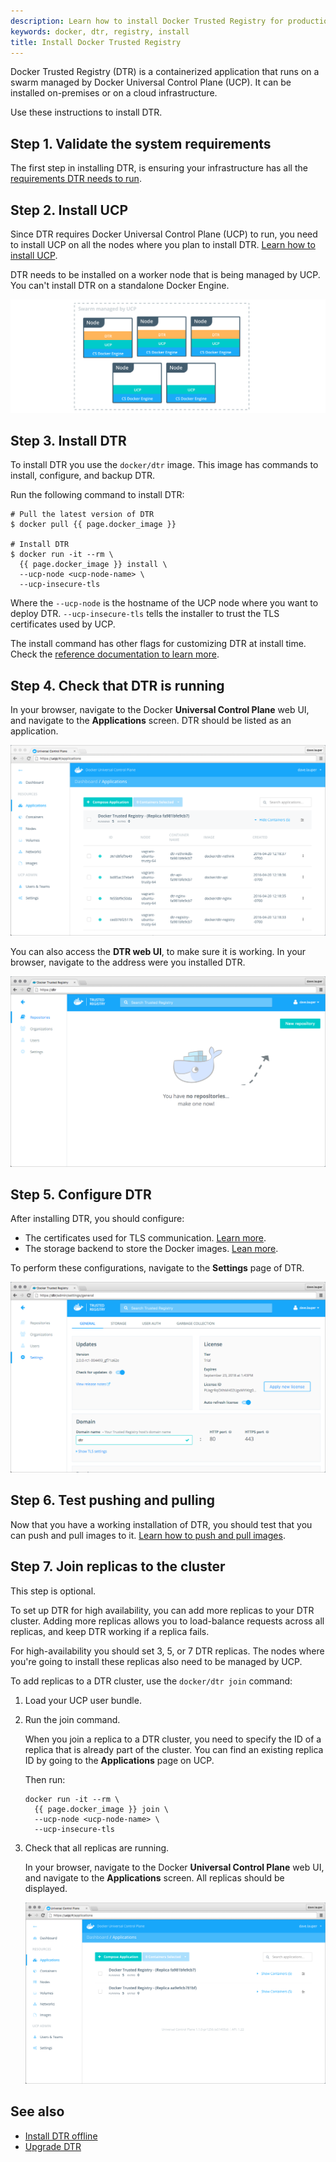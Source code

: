 ```yaml
---
description: Learn how to install Docker Trusted Registry for production.
keywords: docker, dtr, registry, install
title: Install Docker Trusted Registry
---
```


Docker Trusted Registry (DTR) is a containerized application that runs on a
swarm managed by Docker Universal Control Plane (UCP). It can be installed
on-premises or on a cloud infrastructure.

Use these instructions to install DTR.

## Step 1. Validate the system requirements

The first step in installing DTR, is ensuring your
infrastructure has all the [requirements DTR needs to run](system-requirements.md).

## Step 2. Install UCP

Since DTR requires Docker Universal Control Plane (UCP)
to run, you need to install UCP on all the nodes where you plan to install DTR.
[Learn how to install UCP](/datacenter/ucp/2.1/guides/admin/install.md).

DTR needs to be installed on a worker node that is being managed by UCP.
You can't install DTR on a standalone Docker Engine.

![](../../images/install-dtr-0.png)


## Step 3. Install DTR

To install DTR you use the `docker/dtr` image. This image has commands to
install, configure, and backup DTR.

Run the following command to install DTR:

```none
# Pull the latest version of DTR
$ docker pull {{ page.docker_image }}

# Install DTR
$ docker run -it --rm \
  {{ page.docker_image }} install \
  --ucp-node <ucp-node-name> \
  --ucp-insecure-tls
```

Where the `--ucp-node` is the hostname of the UCP node where you want to deploy
DTR. `--ucp-insecure-tls` tells the installer to trust the TLS certificates used
by UCP.

The install command has other flags for customizing DTR at install time.
Check the [reference documentation to learn more](../../../reference/cli/install.md).

## Step 4. Check that DTR is running

In your browser, navigate to the Docker **Universal Control Plane**
web UI, and navigate to the **Applications** screen. DTR should be listed
as an application.

![](../../images/install-dtr-1.png)

You can also access the **DTR web UI**, to make sure it is working. In your
browser, navigate to the address were you installed DTR.

![](../../images/install-dtr-2.png)


## Step 5. Configure DTR

After installing DTR, you should configure:

  * The certificates used for TLS communication. [Learn more](../configure/use-your-own-tls-certificates.md).
  * The storage backend to store the Docker images. [Lean more](../configure/external-storage/index.md).

  To perform these configurations, navigate to the **Settings** page of DTR.

  ![](../../images/install-dtr-3.png)


## Step 6. Test pushing and pulling

Now that you have a working installation of DTR, you should test that you can
push and pull images to it.
[Learn how to push and pull images](../../user/repos-and-images.md).

## Step 7. Join replicas to the cluster

This step is optional.

To set up DTR for high availability,
you can add more replicas to your DTR cluster. Adding more replicas allows you
to load-balance requests across all replicas, and keep DTR working if a
replica fails.

For high-availability you should set 3, 5, or 7 DTR replicas. The nodes where
you're going to install these replicas also need to be managed by UCP.

To add replicas to a DTR cluster, use the `docker/dtr join` command:

1. Load your UCP user bundle.

2.  Run the join command.

    When you join a replica to a DTR cluster, you need to specify the
    ID of a replica that is already part of the cluster. You can find an
    existing replica ID by going to the **Applications** page on UCP.

    Then run:

    ```none
    docker run -it --rm \
      {{ page.docker_image }} join \
      --ucp-node <ucp-node-name> \
      --ucp-insecure-tls
    ```

3. Check that all replicas are running.

    In your browser, navigate to the Docker **Universal Control Plane**
    web UI, and navigate to the **Applications** screen. All replicas should
    be displayed.

    ![](../../images/install-dtr-4.png)

## See also

* [Install DTR offline](install-offline.md)
* [Upgrade DTR](../upgrade/index.md)
